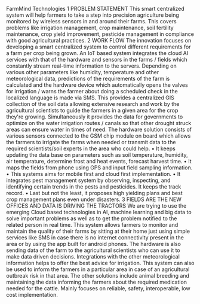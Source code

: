 FarmMind Technologies
1	PROBLEM STATEMENT
This smart centralized system will help farmers to take a step into precision agriculture being monitored by wireless sensors in and around their farms. This covers problems like irrigation management, crop maintenance, soil fertility maintenance, crop yield improvement, pesticide management in compliance with good agricultural practices. 
2	WORK FLOW 
The innovation focuses on developing a smart centralized system to control different requirements for a farm per crop being grown. An IoT based system integrates the cloud AI services with that of the hardware and sensors in the farms / fields which constantly stream real-time information to the servers. Depending on various other parameters like humidity, temperature and other meteorological data, predictions of the requirements of the farm is calculated and the hardware device which automatically opens the valves for irrigation / warns the farmer about doing a scheduled check in the localized language is made via SMS. This provides a centralized GIS collection of the soil data allowing extensive research and work by the agricultural scientists to guide the farmers in a given area for the crop they're growing. Simultaneously it provides the data for governments to optimize on the water irrigation routes / canals so that other drought struck areas can ensure water in times of need. The hardware solution consists of various sensors connected to the GSM chip module on board which allows the farmers to irrigate the farms when needed or transmit data to the required scientists/soil experts in the area who could help. 
•	It keeps updating the data base on parameters such as soil temperature, humidity, air temperature, determine frost and heat events, forecast harvest time.
•	It maps the fields from phone using GPS and input field sampling information. 
•	This systems aims for mobile first and cloud first implementation.
•	It integrates pest management system by observing, inspecting, and identifying certain trends in the pests and pesticides. It keeps the track record.
•	Last but not the least, it proposes high yielding plans and best crop management plans even under disasters. 
3	FIELDS ARE THE NEW OFFICES AND DATA IS DRIVING THE TRACTORS 
We are trying to use the emerging Cloud based technologies in AI, machine learning and big data to solve important problems as well as to get the problem notified to the related person in real time. This system allows farmers to monitor and maintain the quality of their farms by sitting at their home just using simple services like SMS in case there is no internet connectivity present in the area or by using the app built for android phones. The hardware is also sending data of the farm to the agricultural scientists who can use it to make data driven decisions. Integrations with the other meteorological information helps to offer the best advice for irrigation. This system can also be used to inform the farmers in a particular area in case of an agricultural outbreak risk in that area. The other solutions include animal breeding and maintaining the data informing the farmers about the required medication needed for the cattle. Mainly focuses on reliable, safety, interoperable, low cost implementation. 

